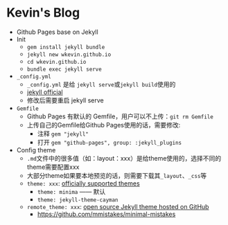 # Kevin's Blog

- Github Pages base on Jekyll
- Init
    - `gem install jekyll bundle`
    - `jekyll new wkevin.github.io`
    - `cd wkevin.github.io`
    - `bundle exec jekyll serve`
- `_config.yml`
    - `_config.yml` 是给 `jekyll serve`或`jekyll build`使用的
    - [jekyll official](https://jekyllrb.com/docs/configuration/)
    - 修改后需要重启 jekyll serve
- `Gemfile`
    - Github Pages 有默认的 Gemfile，用户可以不上传：`git rm Gemfile`
    - 上传自己的Gemfile给Github Pages使用的话，需要修改:
        - 注释 `gem "jekyll"`
        - 打开 `gem "github-pages", group: :jekyll_plugins`
- Config theme
    - `.md`文件中的很多值（如：layout：xxx）是给theme使用的，选择不同的theme需要配置xxx
    - 大部分theme如果要本地预览的话，则需要下载其`_layout`、`_css`等
    - `theme: xxx`: [officially supported themes](https://pages.github.com/themes/)
        - `theme: minima` —— 默认
        - `theme: jekyll-theme-cayman`
    - `remote_theme: xxx`: [open source Jekyll theme hosted on GitHub](https://github.com/topics/jekyll-theme)
        - https://github.com/mmistakes/minimal-mistakes